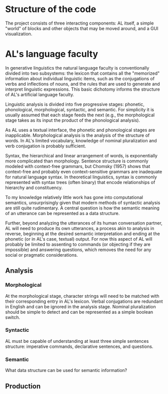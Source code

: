 # Structure of the code
The project consists of three interacting components: AL itself, a simple "world" of blocks and
other objects that may be moved around, and a GUI visualization.


# AL's language faculty
In generative linguistics the natural language faculty is conventionally divided into two
subsystems: the lexicon that contains all the "memorized" information about individual linguistic
items, such as the conjugations of verbs and inflections of nouns, and the rules that are used to
generate and interpret linguistic expressions. This basic dichotomy informs the structure of AL's
artificial language faculty.

Linguistic analysis is divided into five progressive stages: phonetic, phonological, morphological, syntactic, and semantic. For simplicity it is usually assumed that each stage feeds the next (e.g., the morphological stage takes as its input the product of the phonological analysis).

As AL uses a textual interface, the phonetic and phonological stages are inapplicable. Morphological analysis is the analysis of the structure of words. In AL's limited vocabulary, knowledge of nominal pluralization and verb conjugation is probably sufficient.

Syntax, the hierarchical and linear arrangement of words, is exponentially more complicated than morphology. Sentence structure is commonly modeled with context-free grammars, but Chomsky (1957) shows that context-free and probably even context-sensitive grammars are inadequate for natural language syntax. In theoretical linguistics, syntax is commonly represented with syntax trees (often binary) that encode relationships of hierarchy and constituency.

To my knowledge relatively little work has gone into computational semantics, unsurprisingly given that modern methods of syntactic analysis are still quite rudimentary. A central question is how the semantic meaning of an utterance can be represented as a data structure.

Further, beyond analyzing the utterances of its human conversation partner, AL will need to produce its own utterances, a process akin to analysis in reverse, beginning at the desired semantic interpretation and ending at the phonetic (or in AL's case, textual) output. For now this aspect of AL will probably be limited to assenting to commands (or objecting if they are impossible) and answering questions, which removes the need for any social or pragmatic considerations.

## Analysis

### Morphological

At the morphological stage, character strings will need to be matched with their corresponding entry in AL's lexicon. Verbal conjugations are redundant in English and can be ignored in the analysis stage. Nominal pluralization should be simple to detect and can be represented as a simple boolean switch.

### Syntactic

AL must be capable of understanding at least three simple sentences structure: imperative commands, declarative sentences, and questions.

### Semantic

What data structure can be used for semantic information?

## Production
